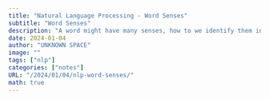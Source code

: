 ```yaml
---
title: "Natural Language Processing - Word Senses"
subtitle: "Word Senses"
description: "A word might have many senses, how to we identify them in texts?"
date: 2024-01-04
author: "UNKNOWN SPACE"
image: ""
tags: ["nlp"]
categories: ["notes"]
URL: "/2024/01/04/nlp-word-senses/"
math: true
---
```


